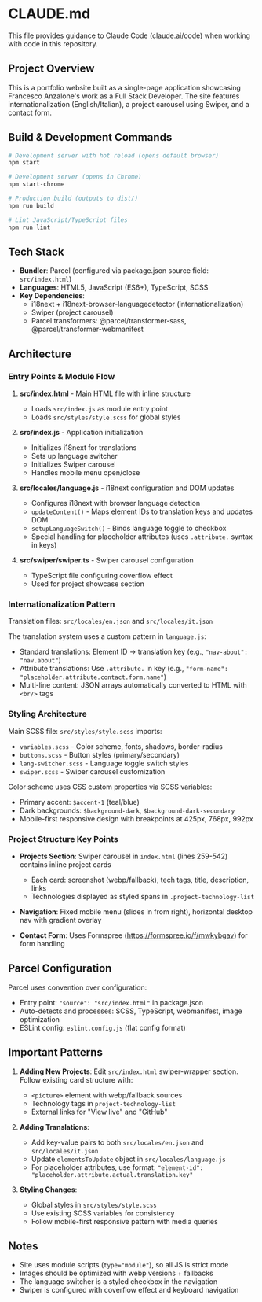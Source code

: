 # CLAUDE.md

This file provides guidance to Claude Code (claude.ai/code) when working with code in this repository.

## Project Overview

This is a portfolio website built as a single-page application showcasing Francesco Anzalone's work as a Full Stack Developer. The site features internationalization (English/Italian), a project carousel using Swiper, and a contact form.

## Build & Development Commands

```bash
# Development server with hot reload (opens default browser)
npm start

# Development server (opens in Chrome)
npm start-chrome

# Production build (outputs to dist/)
npm run build

# Lint JavaScript/TypeScript files
npm run lint
```

## Tech Stack

- **Bundler**: Parcel (configured via package.json source field: `src/index.html`)
- **Languages**: HTML5, JavaScript (ES6+), TypeScript, SCSS
- **Key Dependencies**:
  - i18next + i18next-browser-languagedetector (internationalization)
  - Swiper (project carousel)
  - Parcel transformers: @parcel/transformer-sass, @parcel/transformer-webmanifest

## Architecture

### Entry Points & Module Flow

1. **src/index.html** - Main HTML file with inline structure
   - Loads `src/index.js` as module entry point
   - Loads `src/styles/style.scss` for global styles

2. **src/index.js** - Application initialization
   - Initializes i18next for translations
   - Sets up language switcher
   - Initializes Swiper carousel
   - Handles mobile menu open/close

3. **src/locales/language.js** - i18next configuration and DOM updates
   - Configures i18next with browser language detection
   - `updateContent()` - Maps element IDs to translation keys and updates DOM
   - `setupLanguageSwitch()` - Binds language toggle to checkbox
   - Special handling for placeholder attributes (uses `.attribute.` syntax in keys)

4. **src/swiper/swiper.ts** - Swiper carousel configuration
   - TypeScript file configuring coverflow effect
   - Used for project showcase section

### Internationalization Pattern

Translation files: `src/locales/en.json` and `src/locales/it.json`

The translation system uses a custom pattern in `language.js`:
- Standard translations: Element ID → translation key (e.g., `"nav-about": "nav.about"`)
- Attribute translations: Use `.attribute.` in key (e.g., `"form-name": "placeholder.attribute.contact.form.name"`)
- Multi-line content: JSON arrays automatically converted to HTML with `<br/>` tags

### Styling Architecture

Main SCSS file: `src/styles/style.scss` imports:
- `variables.scss` - Color scheme, fonts, shadows, border-radius
- `buttons.scss` - Button styles (primary/secondary)
- `lang-switcher.scss` - Language toggle switch styles
- `swiper.scss` - Swiper carousel customization

Color scheme uses CSS custom properties via SCSS variables:
- Primary accent: `$accent-1` (teal/blue)
- Dark backgrounds: `$background-dark`, `$background-dark-secondary`
- Mobile-first responsive design with breakpoints at 425px, 768px, 992px

### Project Structure Key Points

- **Projects Section**: Swiper carousel in `index.html` (lines 259-542) contains inline project cards
  - Each card: screenshot (webp/fallback), tech tags, title, description, links
  - Technologies displayed as styled spans in `.project-technology-list`

- **Navigation**: Fixed mobile menu (slides in from right), horizontal desktop nav with gradient overlay

- **Contact Form**: Uses Formspree (https://formspree.io/f/mwkybgav) for form handling

## Parcel Configuration

Parcel uses convention over configuration:
- Entry point: `"source": "src/index.html"` in package.json
- Auto-detects and processes: SCSS, TypeScript, webmanifest, image optimization
- ESLint config: `eslint.config.js` (flat config format)

## Important Patterns

1. **Adding New Projects**: Edit `src/index.html` swiper-wrapper section. Follow existing card structure with:
   - `<picture>` element with webp/fallback sources
   - Technology tags in `project-technology-list`
   - External links for "View live" and "GitHub"

2. **Adding Translations**:
   - Add key-value pairs to both `src/locales/en.json` and `src/locales/it.json`
   - Update `elementsToUpdate` object in `src/locales/language.js`
   - For placeholder attributes, use format: `"element-id": "placeholder.attribute.actual.translation.key"`

3. **Styling Changes**:
   - Global styles in `src/styles/style.scss`
   - Use existing SCSS variables for consistency
   - Follow mobile-first responsive pattern with media queries

## Notes

- Site uses module scripts (`type="module"`), so all JS is strict mode
- Images should be optimized with webp versions + fallbacks
- The language switcher is a styled checkbox in the navigation
- Swiper is configured with coverflow effect and keyboard navigation
